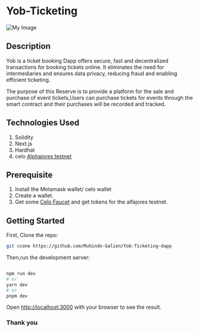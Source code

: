 # Yob-Ticketing

![My Image](https://i.ibb.co/wwRnh7r/yob.png)

## Description
Yob is a ticket booking Dapp offers secure, fast and decentralized transactions for booking tickets online. It eliminates the need for intermediaries and ensures data privacy, reducing fraud and enabling efficient ticketing.

The purpose of this Reserve is to provide a platform for the sale and purchase of event tickets,Users can purchase tickets for events through the smart contract and their purchases will be recorded and tracked.

## Technologies Used
1. Solidity
1. Next.js
2. Hardhat
3. celo [Alphajores testnet](https://explorer.celo.org/alfajores/)
 
## Prerequisite
1. Install the Metamask wallet/ celo wallet
2. Create a wallet.
3. Get some [Celo Faucet](https://faucet.celo.org/alfajores) and get tokens for the alfajores testnet.

## Getting Started

First, Clone the repo:
```bash 
git ccone https://github.com/Muhindo-Galien/Yob-Ticketing-dapp
```

Then,run the development server:

```bash

npm run dev
# or
yarn dev
# or
pnpm dev
```

Open [http://localhost:3000](http://localhost:3000) with your browser to see the result.

### Thank you
